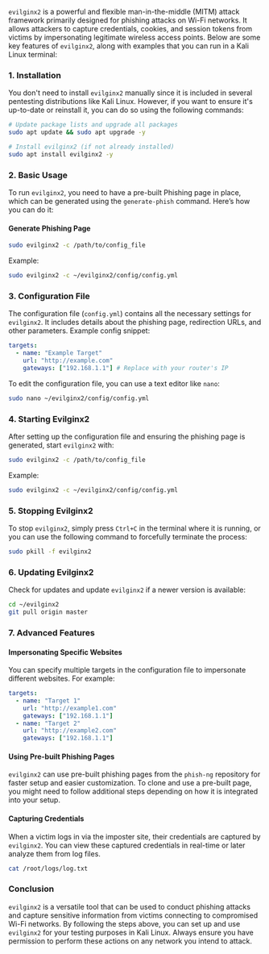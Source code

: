  `evilginx2` is a powerful and flexible man-in-the-middle (MITM) attack framework primarily designed for phishing attacks on Wi-Fi networks. It allows attackers to capture credentials, cookies, and session tokens from victims by impersonating legitimate wireless access points. Below are some key features of `evilginx2`, along with examples that you can run in a Kali Linux terminal:

### 1. Installation
You don't need to install `evilginx2` manually since it is included in several pentesting distributions like Kali Linux. However, if you want to ensure it's up-to-date or reinstall it, you can do so using the following commands:
```bash
# Update package lists and upgrade all packages
sudo apt update && sudo apt upgrade -y

# Install evilginx2 (if not already installed)
sudo apt install evilginx2 -y
```

### 2. Basic Usage
To run `evilginx2`, you need to have a pre-built Phishing page in place, which can be generated using the `generate-phish` command. Here’s how you can do it:

#### Generate Phishing Page
```bash
sudo evilginx2 -c /path/to/config_file
```
Example:
```bash
sudo evilginx2 -c ~/evilginx2/config/config.yml
```

### 3. Configuration File
The configuration file (`config.yml`) contains all the necessary settings for `evilginx2`. It includes details about the phishing page, redirection URLs, and other parameters. Example config snippet:
```yaml
targets:
  - name: "Example Target"
    url: "http://example.com"
    gateways: ["192.168.1.1"] # Replace with your router's IP
```
To edit the configuration file, you can use a text editor like `nano`:
```bash
sudo nano ~/evilginx2/config/config.yml
```

### 4. Starting Evilginx2
After setting up the configuration file and ensuring the phishing page is generated, start `evilginx2` with:
```bash
sudo evilginx2 -c /path/to/config_file
```
Example:
```bash
sudo evilginx2 -c ~/evilginx2/config/config.yml
```

### 5. Stopping Evilginx2
To stop `evilginx2`, simply press `Ctrl+C` in the terminal where it is running, or you can use the following command to forcefully terminate the process:
```bash
sudo pkill -f evilginx2
```

### 6. Updating Evilginx2
Check for updates and update `evilginx2` if a newer version is available:
```bash
cd ~/evilginx2
git pull origin master
```

### 7. Advanced Features
#### Impersonating Specific Websites
You can specify multiple targets in the configuration file to impersonate different websites. For example:
```yaml
targets:
  - name: "Target 1"
    url: "http://example1.com"
    gateways: ["192.168.1.1"]
  - name: "Target 2"
    url: "http://example2.com"
    gateways: ["192.168.1.1"]
```
#### Using Pre-built Phishing Pages
`evilginx2` can use pre-built phishing pages from the `phish-ng` repository for faster setup and easier customization. To clone and use a pre-built page, you might need to follow additional steps depending on how it is integrated into your setup.

#### Capturing Credentials
When a victim logs in via the imposter site, their credentials are captured by `evilginx2`. You can view these captured credentials in real-time or later analyze them from log files.
```bash
cat /root/logs/log.txt
```

### Conclusion
`evilginx2` is a versatile tool that can be used to conduct phishing attacks and capture sensitive information from victims connecting to compromised Wi-Fi networks. By following the steps above, you can set up and use `evilginx2` for your testing purposes in Kali Linux. Always ensure you have permission to perform these actions on any network you intend to attack.

